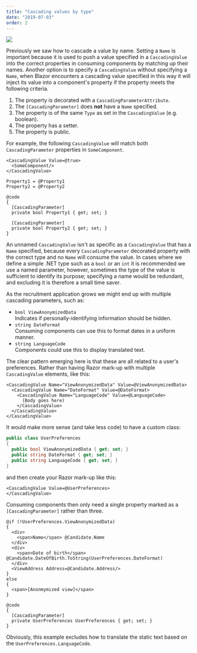 ```yaml
---
title: "Cascading values by type"
date: "2019-07-03"
order: 2
---
```


[![](images/SourceLink.png)](https://github.com/mrpmorris/blazor-university/tree/master/src/CascadingValues/CascadingValuesByType)

Previously we saw how to cascade a value by name. Setting a `Name` is important because it is used to push a value specified
in a `CascadingValue` into the correct properties in consuming components by matching up their names.
Another option is to specify a `CascadingValue` without specifying a `Name`, when Blazor encounters a cascading value
specified in this way it will inject its value into a component's property if the property meets the following criteria.

1. The property is decorated with a `CascadingParameterAttribute`.
2. The `[CascadingParameter]` does **not** have a `Name` specified.
3. The property is of the same `Type` as set in the `CascadingValue` (e.g. boolean).
4. The property has a setter.
5. The property is public.

For example, the following `CascadingValue` will match both `CascadingParameter` properties in `SomeComponent`.

```razor
<CascadingValue Value=@true>
  <SomeComponent/>
</CascadingValue>
```

```razor
Property1 = @Property1
Property2 = @Property2

@code
{
  [CascadingParameter]
  private bool Property1 { get; set; }

  [CascadingParameter]
  private bool Property2 { get; set; }
}
```

An unnamed `CascadingValue` isn't as specific as a `CascadingValue` that has a `Name` specified, because every `CascadingParameter`
decorated property with the correct type and no `Name` will consume the value.
In cases where we define a simple .NET type such as a `bool` or an `int` it is recommended we use a named parameter, however,
sometimes the type of the value is sufficient to identify its purpose;
specifying a name would be redundant, and excluding it is therefore a small time saver.

As the recruitment application grows we might end up with multiple cascading parameters, such as:

- `bool ViewAnonymizedData`  
    Indicates if personally-identifying information should be hidden.
- `string DateFormat`  
    Consuming components can use this to format dates in a uniform manner.
- `string LanguageCode`  
    Components could use this to display translated text.

The clear pattern emerging here is that these are all related to a user's preferences.
Rather than having Razor mark-up with multiple `CascadingValue` elements, like this:

```razor
<CascadingValue Name="ViewAnonymizedData" Value=@ViewAnonymizedData>
  <CascadingValue Name="DateFormat" Value=@DateFormat>
    <CascadingValue Name="LanguageCode" Value=@LanguageCode>
      (Body goes here)
    </CascadingValue>
  </CascadingValue>
</CascadingValue>
```

It would make more sense (and take less code) to have a custom class:

```cs
public class UserPreferences
{
  public bool ViewAnonymizedData { get; set; }
  public string DateFormat { get; set; }
  public string LanguageCode { get; set; }
}
```

and then create your Razor mark-up like this:

```razor
<CascadingValue Value=@UserPreferences>
</CascadingValue>
```

Consuming components then only need a single property marked as a `[CascadingParameter]` rather than three.

```razor
@if (!UserPreferences.ViewAnonymizedData)
{
  <div>
    <span>Name</span> @Candidate.Name
  </div>
  <div>
    <span>Date of birth</span> @Candidate.DateOfBirth.ToString(UserPreferences.DateFormat)
  </div>
  <ViewAddress Address=@Candidate.Address/>
}
else
{
  <span>[Anonmymized view]</span>
}

@code
{
  [CascadingParameter]
  private UserPreferences UserPreferences { get; set; }
}
```

Obviously, this example excludes how to translate the static text based on the `UserPreferences.LanguageCode`.
